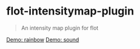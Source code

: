 # flot-intensitymap-plugin

> An intensity map plugin for flot


[Demo: rainbow](https://rawgit.com/cipix2000/flot-intensitymap-plugin/master/example.html)
[Demo: sound](https://rawgit.com/cipix2000/flot-intensitymap-plugin/master/example4.html)

